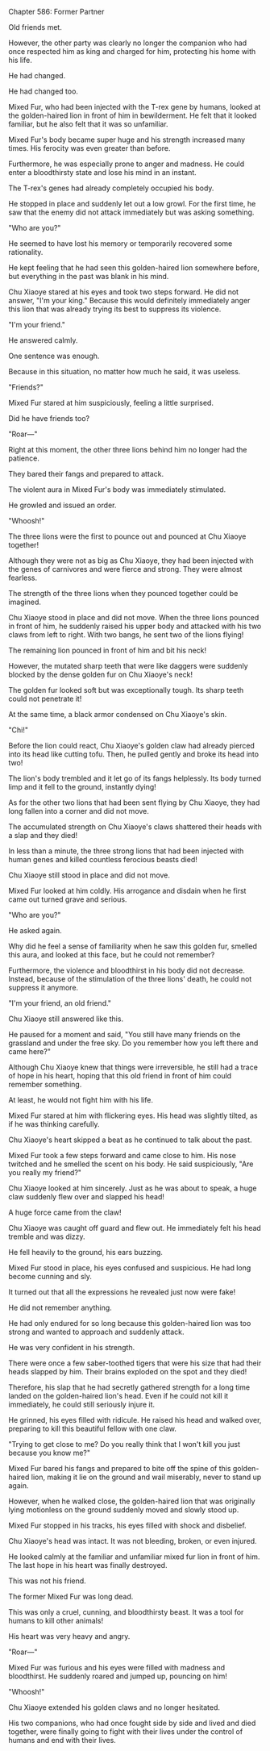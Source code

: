 Chapter 586: Former Partner

Old friends met.

However, the other party was clearly no longer the companion who had once respected him as king and charged for him, protecting his home with his life.

He had changed.

He had changed too.

Mixed Fur, who had been injected with the T-rex gene by humans, looked at the golden-haired lion in front of him in bewilderment. He felt that it looked familiar, but he also felt that it was so unfamiliar.

Mixed Fur's body became super huge and his strength increased many times. His ferocity was even greater than before.

Furthermore, he was especially prone to anger and madness. He could enter a bloodthirsty state and lose his mind in an instant.

The T-rex's genes had already completely occupied his body.

He stopped in place and suddenly let out a low growl. For the first time, he saw that the enemy did not attack immediately but was asking something.

"Who are you?"

He seemed to have lost his memory or temporarily recovered some rationality.

He kept feeling that he had seen this golden-haired lion somewhere before, but everything in the past was blank in his mind.

Chu Xiaoye stared at his eyes and took two steps forward. He did not answer, "I'm your king." Because this would definitely immediately anger this lion that was already trying its best to suppress its violence.

"I'm your friend."

He answered calmly.

One sentence was enough.

Because in this situation, no matter how much he said, it was useless.

"Friends?"

Mixed Fur stared at him suspiciously, feeling a little surprised.

Did he have friends too?

"Roar—"

Right at this moment, the other three lions behind him no longer had the patience.

They bared their fangs and prepared to attack.

The violent aura in Mixed Fur's body was immediately stimulated.

He growled and issued an order.

"Whoosh\!"

The three lions were the first to pounce out and pounced at Chu Xiaoye together\!

Although they were not as big as Chu Xiaoye, they had been injected with the genes of carnivores and were fierce and strong. They were almost fearless.

The strength of the three lions when they pounced together could be imagined.

Chu Xiaoye stood in place and did not move. When the three lions pounced in front of him, he suddenly raised his upper body and attacked with his two claws from left to right. With two bangs, he sent two of the lions flying\!

The remaining lion pounced in front of him and bit his neck\!

However, the mutated sharp teeth that were like daggers were suddenly blocked by the dense golden fur on Chu Xiaoye's neck\!

The golden fur looked soft but was exceptionally tough. Its sharp teeth could not penetrate it\!

At the same time, a black armor condensed on Chu Xiaoye's skin.

"Chi\!"

Before the lion could react, Chu Xiaoye's golden claw had already pierced into its head like cutting tofu. Then, he pulled gently and broke its head into two\!

The lion's body trembled and it let go of its fangs helplessly. Its body turned limp and it fell to the ground, instantly dying\!

As for the other two lions that had been sent flying by Chu Xiaoye, they had long fallen into a corner and did not move.

The accumulated strength on Chu Xiaoye's claws shattered their heads with a slap and they died\!

In less than a minute, the three strong lions that had been injected with human genes and killed countless ferocious beasts died\!

Chu Xiaoye still stood in place and did not move.

Mixed Fur looked at him coldly. His arrogance and disdain when he first came out turned grave and serious.

"Who are you?"

He asked again.

Why did he feel a sense of familiarity when he saw this golden fur, smelled this aura, and looked at this face, but he could not remember?

Furthermore, the violence and bloodthirst in his body did not decrease. Instead, because of the stimulation of the three lions' death, he could not suppress it anymore.

"I'm your friend, an old friend."

Chu Xiaoye still answered like this.

He paused for a moment and said, "You still have many friends on the grassland and under the free sky. Do you remember how you left there and came here?"

Although Chu Xiaoye knew that things were irreversible, he still had a trace of hope in his heart, hoping that this old friend in front of him could remember something.

At least, he would not fight him with his life.

Mixed Fur stared at him with flickering eyes. His head was slightly tilted, as if he was thinking carefully.

Chu Xiaoye's heart skipped a beat as he continued to talk about the past.

Mixed Fur took a few steps forward and came close to him. His nose twitched and he smelled the scent on his body. He said suspiciously, "Are you really my friend?"

Chu Xiaoye looked at him sincerely. Just as he was about to speak, a huge claw suddenly flew over and slapped his head\!

A huge force came from the claw\!

Chu Xiaoye was caught off guard and flew out. He immediately felt his head tremble and was dizzy.

He fell heavily to the ground, his ears buzzing.

Mixed Fur stood in place, his eyes confused and suspicious. He had long become cunning and sly.

It turned out that all the expressions he revealed just now were fake\!

He did not remember anything.

He had only endured for so long because this golden-haired lion was too strong and wanted to approach and suddenly attack.

He was very confident in his strength.

There were once a few saber-toothed tigers that were his size that had their heads slapped by him. Their brains exploded on the spot and they died\!

Therefore, his slap that he had secretly gathered strength for a long time landed on the golden-haired lion's head. Even if he could not kill it immediately, he could still seriously injure it.

He grinned, his eyes filled with ridicule. He raised his head and walked over, preparing to kill this beautiful fellow with one claw.

"Trying to get close to me? Do you really think that I won't kill you just because you know me?"

Mixed Fur bared his fangs and prepared to bite off the spine of this golden-haired lion, making it lie on the ground and wail miserably, never to stand up again.

However, when he walked close, the golden-haired lion that was originally lying motionless on the ground suddenly moved and slowly stood up.

Mixed Fur stopped in his tracks, his eyes filled with shock and disbelief.

Chu Xiaoye's head was intact. It was not bleeding, broken, or even injured.

He looked calmly at the familiar and unfamiliar mixed fur lion in front of him. The last hope in his heart was finally destroyed.

This was not his friend.

The former Mixed Fur was long dead.

This was only a cruel, cunning, and bloodthirsty beast. It was a tool for humans to kill other animals\!

His heart was very heavy and angry.

"Roar—"

Mixed Fur was furious and his eyes were filled with madness and bloodthirst. He suddenly roared and jumped up, pouncing on him\!

"Whoosh\!"

Chu Xiaoye extended his golden claws and no longer hesitated.

His two companions, who had once fought side by side and lived and died together, were finally going to fight with their lives under the control of humans and end with their lives.